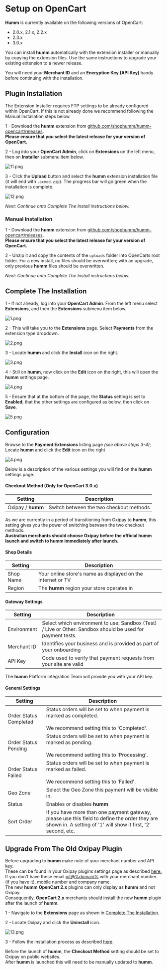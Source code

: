 # Setup on OpenCart

**Humm** is currently available on the following versions of OpenCart:

* 2.0.x, 2.1.x, 2.2.x
* 2.3.x
* 3.0.x

You can install **humm** automatically with the extension installer or manually by copying the extension files. Use the same instructions to upgrade your existing extension to a newer release.

<div class="panel">
  You will need your <b>Merchant ID</b> and an <b>Encryption Key (API Key)</b> handy before continuing with the installation.
</div>

## Plugin Installation

<div class="panel">
  The Extension Installer requires FTP settings to be already configured within OpenCart. If this is not already done we recommend following the Manual Installation steps below.
</div>

1 - Download the **humm** extension from [github.com/shophumm/humm-opencart/releases](https://github.com/shophumm/humm-opencart/releases).<br>
**Please ensure that you select the latest release for your version of OpenCart.**

2 - Log into your **OpenCart Admin**, click on **Extensions** on the left menu, then on **Installer** submenu item below.

![11.png](/img/platforms/opencart/11.png)

3 - Click the **Upload** button and select the **humm** extension installation file (it will end with `.ocmod.zip`). The progress bar will go green when the installation is complete.

![12.png](/img/platforms/opencart/12.png)

_Next: Continue onto Complete The Install instructions below._

### Manual Installation

1 - Download the **humm** extension from [github.com/shophumm/humm-opencart/releases](https://github.com/shophumm/humm-opencart/releases).<br>
**Please ensure that you select the latest release for your version of OpenCart.**

2 - Unzip it and copy the contents of the `uploads` folder into OpenCarts root folder. For a new install, no files should be overwritten; with an upgrade, only previous **humm** files should be overwritten.

_Next: Continue onto Complete The Install instructions below._

## Complete The Installation

1 - If not already, log into your **OpenCart Admin**. From the left menu select **Extensions**, and then the **Extensions** submenu item below.

![1.png](/img/platforms/opencart/1.png)

2 - This will take you to the **Extensions** page. Select **Payments** from the extension type dropdown.

![2.png](/img/platforms/opencart/2.png)

3 - Locate **humm** and click the **Install** icon on the right.

![3.png](/img/platforms/opencart/3.png)

4 - Still on **humm**, now click on the **Edit** icon on the right, this will open the **humm** settings page.

![4.png](/img/platforms/opencart/4.png)

5 - Ensure that at the bottom of the page, the **Status** setting is set to **Enabled**, that the other settings are configured as below, then click on **Save**.

![5.png](/img/platforms/opencart/5.png)

## Configuration

Browse to the **Payment Extensions** listing page *(see above steps 3-4)*; Locate **humm** and click the **Edit** icon on the right

![4.png](/img/platforms/opencart/4.png)

Below is a description of the various settings you will find on the **humm** settings page.

#### Checkout Method (Only for OpenCart 3.0.x)

Setting | Description
--- | ---
Oxipay / **humm** | Switch between the two checkout methods

As we are currently in a period of transitioning from Oxipay to **humm**, this setting gives you the power of switching between the two checkout methods.  
**Australian merchants should choose Oxipay before the official humm launch and switch to humm immediately after launch.**

#### Shop Details

Setting | Description
--- | ---
Shop Name | Your online store's name as displayed on the Internet or TV
Region | The **humm** region your store operates in

#### Gateway Settings

Setting | Description
--- | ---
Environment | Select which environment to use: Sandbox (Test) / Live or Other. Sandbox should be used for payment tests.
Merchant ID | Identifies your business and is provided as part of your onboarding
API Key | Code used to verify that payment requests from your site are valid

<div class="panel">
  The <b>humm</b> Platform Integration Team will provide you with your API key.
</div>

#### General Settings

Setting | Description
--- | ---
Order Status Completed | Status orders will be set to when payment is marked as completed.<br><br>We recommend setting this to 'Completed'.
Order Status Pending | Status orders will be set to when payment is marked as pending.<br><br>We recommend setting this to 'Processing'.
Order Status Failed | Status orders will be set to when payment is marked as failed.<br><br>We recommend setting this to 'Failed'.
Geo Zone | Select the Geo Zone this payment will be visible in.
Status | Enables or disables **humm**
Sort Order | If you have more than one payment gateway, please use this field to define the order they are shown in. A setting of '1' will show it first, '2' second, etc.

## Upgrade From The Old Oxipay Plugin

<div class="panel">
  Before upgrading to <b>humm</b> make note of your merchant number and API key.<br>
  These can be found in your Oxipay plugins settings page as described <a href="#configuration">here.</a><br>
  If you don't have these email <a href="mailto:pit@%domain%">pit@%domain%</a> with your merchant number (if you have it), mobile number and company name.
</div>

<div class="panel">
  The new <b>humm</b> <b>OpenCart 2.x</b> plugins can only display as <b>humm</b> and not Oxipay.<br>
  Consequently, <b>OpenCart 2.x</b> merchants should install the new <b>humm</b> plugin after the launch of <b>humm</b>.
</div>

1 - Navigate to the **Extensions** page as shown in [Complete The Installation](#complete-the-installation).

2 - Locate Oxipay and click the **Uninstall** icon.

![13.png](/img/platforms/opencart/13.png)

3 - Follow the installation process as described [here](#plugin-installation).

<div class="panel">
  Before the launch of <b>humm</b>, the <b>Checkout Method</b> setting should be set to Oxipay on public websites.<br>
  After <b>humm</b> is launched this will need to be manually updated to <b>humm</b>.
</div>